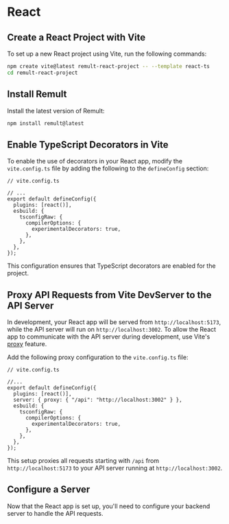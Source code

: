 # React

## Create a React Project with Vite

To set up a new React project using Vite, run the following commands:

```sh
npm create vite@latest remult-react-project -- --template react-ts
cd remult-react-project
```

## Install Remult

Install the latest version of Remult:

```bash
npm install remult@latest
```

## Enable TypeScript Decorators in Vite

To enable the use of decorators in your React app, modify the `vite.config.ts` file by adding the following to the `defineConfig` section:

```ts{6-12}
// vite.config.ts

// ...
export default defineConfig({
  plugins: [react()],
  esbuild: {
    tsconfigRaw: {
      compilerOptions: {
        experimentalDecorators: true,
      },
    },
  },
});
```

This configuration ensures that TypeScript decorators are enabled for the project.

## Proxy API Requests from Vite DevServer to the API Server

In development, your React app will be served from `http://localhost:5173`, while the API server will run on `http://localhost:3002`. To allow the React app to communicate with the API server during development, use Vite's [proxy](https://vitejs.dev/config/#server-proxy) feature.

Add the following proxy configuration to the `vite.config.ts` file:

```ts{6}
// vite.config.ts

//...
export default defineConfig({
  plugins: [react()],
  server: { proxy: { "/api": "http://localhost:3002" } },
  esbuild: {
    tsconfigRaw: {
      compilerOptions: {
        experimentalDecorators: true,
      },
    },
  },
});
```

This setup proxies all requests starting with `/api` from `http://localhost:5173` to your API server running at `http://localhost:3002`.

## Configure a Server

Now that the React app is set up, you'll need to configure your backend server to handle the API requests.
